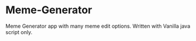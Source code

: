 # Meme-Generator

Meme Generator app with many meme edit options.
Written with Vanilla java script only.
